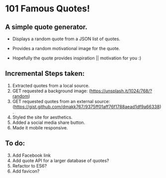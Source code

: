 # 101 Famous Quotes!

## A simple quote generator.
* Displays a random quote from a JSON list of quotes.

* Provides a random motivational image for the quote.

* Hopefully the quote provides inspiration || motivation for you :)

## Incremental Steps taken:
1. Extracted quotes from a local source.
2. GET requested a background image:  (https://unsplash.it/1024/768/?random)
3. GET requested quotes from an external source: (https://gist.github.com/dmakk767/9375ff01aff76f1788aead1df9a66338).
4. Styled the site for aesthetics.
5. Added a social media share button.
6. Made it mobile responsive.

## To do:
3. Add Facebook link
4. Add quote API for a larger database of quotes?
5. Refactor to ES6?
6. Add favicon?

